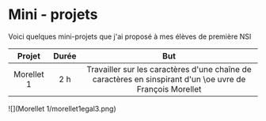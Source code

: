 # Mini - projets

Voici quelques mini-projets que j'ai proposé à mes élèves de première NSI




|Projet|Durée|But|
|:--:|:--:|:--:|
|Morellet 1| 2 h | Travailler sur les caractères d'une chaîne de caractères en sinspirant d'un \oe uvre de François Morellet|

![](Morellet 1/morellet1egal3.png)
